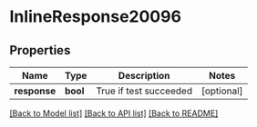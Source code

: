 # InlineResponse20096

## Properties
Name | Type | Description | Notes
------------ | ------------- | ------------- | -------------
**response** | **bool** | True if test succeeded | [optional] 

[[Back to Model list]](../README.md#documentation-for-models) [[Back to API list]](../README.md#documentation-for-api-endpoints) [[Back to README]](../README.md)


